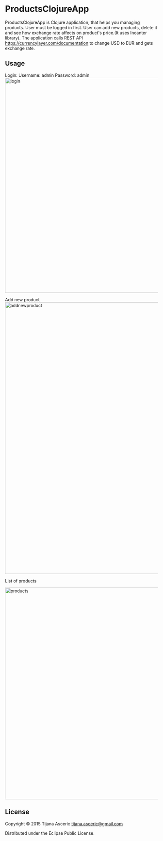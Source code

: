 # ProductsClojureApp

ProductsClojureApp is Clojure application, that helps you managing products. User must be logged in first. User can add new products, delete it and see how exchange rate affects on product's price.(It uses Incanter library).
The application calls REST API https://currencylayer.com/documentation to change USD to EUR and gets exchange rate. 

## Usage

Login:
Username: admin
Password: admin
<img width="708" alt="login" src="https://cloud.githubusercontent.com/assets/8823815/10270561/9ac8fab4-6af5-11e5-9b90-e068d99a564b.png">

Add new product
<img width="895" alt="addnewproduct" src="https://cloud.githubusercontent.com/assets/8823815/10270593/77512e7a-6af6-11e5-8a65-b42aba6f6f69.png">

List of products

<img width="697" alt="products" src="https://cloud.githubusercontent.com/assets/8823815/10270601/e53c1058-6af6-11e5-9447-a7416e989bfe.png">


## License

Copyright © 2015 Tijana Asceric tijana.asceric@gmail.com

Distributed under the Eclipse Public License.
